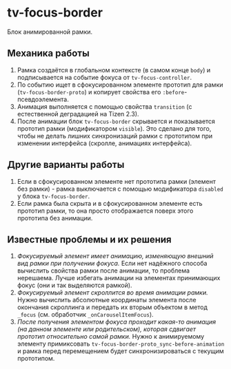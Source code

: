 # tv-focus-border

Блок анимированной рамки.

## Механика работы

1. Рамка создаётся в глобальном контексте (в самом конце `body`) и подписывается на событие фокуса от `tv-focus-controller`.
1. По событию ищет в сфокусированном элементе прототип для рамки (`tv-focus-border-proto`) и копирует свойства его
`:before`-псевдоэлемента.
1. Анимация выполняется с помощью свойства `transition` (с естественной деградацией на Tizen 2.3).
1. После анимации блок `tv-focus-border` скрывается и показывается прототип рамки (модификатором `visible`). Это
сделано для того, чтобы не делать лишних синхронизаций рамки с прототипом при изменении интерфейса (скролле, анимациях интерфейса).

## Другие варианты работы

1. Если в сфокусированном элементе нет прототипа рамки (элемент без рамки) - рамка выключается с помощью модификатора
`disabled` у блока `tv-focus-border`.
1. Если рамка была скрыта и в сфокусированном элементе есть прототип рамки, то она просто отображается поверх этого
прототипа без анимации.

## Известные проблемы и их решения

1. _Фокусируемый элемент имеет анимацию, изменяющую внешний вид рамки при получении фокуса._ Если нет надёжного способа
вычислить свойства рамки после анимации, то проблема нерешаема. Лучше избегать анимации на элементах принимающих фокус
(они и так выделяются рамкой).
1. _Фокусируемый элемент скроллится во время анимации рамки._ Нужно вычислить абсолютные координаты элемента после окончания
скроллинга и передать их вторым объектом в метод `_focus` (см. обработчик `_onCarouselItemFocus`).
1. _После получения элементом фокуса проходит какая-то анимация (на данном элементе или родительском),
которая сдвигает прототип относительно самой рамки._ Нужно к анимируемому элементу примиксовать
`tv-focus-border-proto_sync-before-animation` и рамка перед перемещением будет синхронизироваться с
текущим прототипом.
